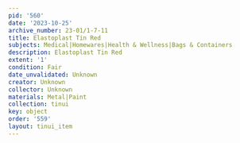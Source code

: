 ```yaml
---
pid: '560'
date: '2023-10-25'
archive_number: 23-01/1-7-11
title: Elastoplast Tin Red
subjects: Medical|Homewares|Health & Wellness|Bags & Containers
description: Elastoplast Tin Red
extent: '1'
condition: Fair
date_unvalidated: Unknown
creator: Unknown
collector: Unknown
materials: Metal|Paint
collection: tinui
key: object
order: '559'
layout: tinui_item
---
```

